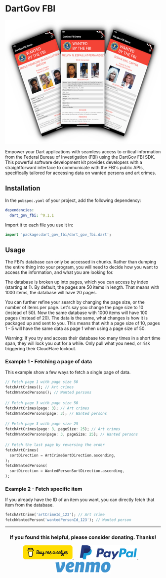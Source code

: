 # DartGov FBI

<img src="https://raw.githubusercontent.com/babincc/flutter_workshop/master/packages/resources/demos/dart_gov_fbi_demo.png" alt="Three screenshots from the example program." height="400">

Empower your Dart applications with seamless access to critical information from the Federal Bureau of Investigation (FBI) using the DartGov FBI SDK. This powerful software development kit provides developers with a straightforward interface to communicate with the FBI's public APIs, specifically tailored for accessing data on wanted persons and art crimes.

## Installation

In the `pubspec.yaml` of your project, add the following dependency:

```yaml
dependencies:
  dart_gov_fbi: ^0.1.1
```

Import it to each file you use it in:

```dart
import 'package:dart_gov_fbi/dart_gov_fbi.dart';
```

## Usage

The FBI's database can only be accessed in chunks. Rather than dumping the entire thing into your program, you will need to decide how you want to access the information, and what you are looking for.

The database is broken up into pages, which you can access by index (starting at 1). By default, the pages are 50 items in length. That means with 1000 items, the database will have 20 pages.

You can further refine your search by changing the page size, or the number of items per page. Let's say you change the page size to 10 (instead of 50). Now the same database with 1000 items will have 100 pages (instead of 20). The data is the same, what changes is how it is packaged up and sent to you. This means that with a page size of 10, pages 1 - 5 will have the same data as page 1 when using a page size of 50.

Warning: If you try and access their database too many times in a short time span, they will lock you out for a while. Only pull what you need, or risk triggering their CloudFlare lockout.

### Example 1 - Fetching a page of data

This example show a few ways to fetch a single page of data.

```dart
// Fetch page 1 with page size 50
fetchArtCrimes(); // Art crimes
fetchWantedPersons(); // Wanted persons

// Fetch page 3 with page size 50
fetchArtCrimes(page: 3); // Art crimes
fetchWantedPersons(page: 3); // Wanted persons

// Fetch page 3 with page size 25
fetchArtCrimes(page: 3, pageSize: 25); // Art crimes
fetchWantedPersons(page: 3, pageSize: 25); // Wanted persons

// Fetch the last page by reversing the order
fetchArtCrimes(
  sortDirection = ArtCrimeSortDirection.ascending,
);
fetchWantedPersons(
  sortDirection = WantedPersonSortDirection.ascending,
);
```

### Example 2 - Fetch specific item

If you already have the ID of an item you want, you can directly fetch that item from the database.

```dart
fetchArtCrime('artCrimeId_123'); // Art crime
fetchWantedPerson('wantedPersonId_123'); // Wanted person
```

<hr>

<h3 align="center">If you found this helpful, please consider donating. Thanks!</h3>
<p align="center">
  <a href="https://www.buymeacoffee.com/babincc" target="_blank">
    <img src="https://raw.githubusercontent.com/babincc/flutter_workshop/master/packages/resources/donate_icons/buy_me_a_coffee_logo.png" alt="buy me a coffee" height="45">
  </a>
  &nbsp;&nbsp;&nbsp;&nbsp;
  <a href="https://paypal.me/cssbabin" target="_blank">
    <img src="https://raw.githubusercontent.com/babincc/flutter_workshop/master/packages/resources/donate_icons/pay_pal_logo.png" alt="paypal" height="45">
  </a>
  &nbsp;&nbsp;&nbsp;&nbsp;
  <a href="https://venmo.com/u/babincc" target="_blank">
    <img src="https://raw.githubusercontent.com/babincc/flutter_workshop/master/packages/resources/donate_icons/venmo_logo.png" alt="venmo" height="45">
  </a>
</p>
<br><br>
